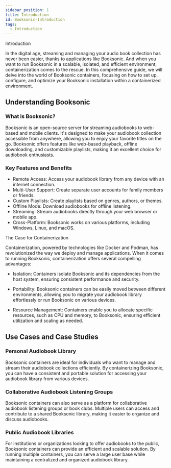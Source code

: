 ```yaml
---
sidebar_position: 1
title: Introduction
id: Booksonic-Introduction
tags:
  - Introduction
---
```


Introduction

In the digital age, streaming and managing your audio book collection has never been easier, thanks to applications like Booksonic. And when you want to run Booksonic in a scalable, isolated, and efficient environment, containerization comes to the rescue. In this comprehensive guide, we will delve into the world of Booksonic containers, focusing on how to set up, configure, and optimize your Booksonic installation within a containerized environment.

Understanding Booksonic
-----------------------

### What is Booksonic?

Booksonic is an open-source server for streaming audiobooks to web-based and mobile clients. It's designed to make your audiobook collection accessible from anywhere, allowing you to enjoy your favorite titles on the go. Booksonic offers features like web-based playback, offline downloading, and customizable playlists, making it an excellent choice for audiobook enthusiasts.

### Key Features and Benefits

-   Remote Access: Access your audiobook library from any device with an internet connection.
-   Multi-User Support: Create separate user accounts for family members or friends.
-   Custom Playlists: Create playlists based on genres, authors, or themes.
-   Offline Mode: Download audiobooks for offline listening.
-   Streaming: Stream audiobooks directly through your web browser or mobile app.
-   Cross-Platform: Booksonic works on various platforms, including Windows, Linux, and macOS.

The Case for Containerization

Containerization, powered by technologies like Docker and Podman, has revolutionized the way we deploy and manage applications. When it comes to running Booksonic, containerization offers several compelling advantages:

-   Isolation: Containers isolate Booksonic and its dependencies from the host system, ensuring consistent performance and security.

-   Portability: Booksonic containers can be easily moved between different environments, allowing you to migrate your audiobook library effortlessly or run Booksonic on various devices.

-   Resource Management: Containers enable you to allocate specific resources, such as CPU and memory, to Booksonic, ensuring efficient utilization and scaling as needed.

Use Cases and Case Studies
--------------------------

### Personal Audiobook Library

Booksonic containers are ideal for individuals who want to manage and stream their audiobook collections efficiently. By containerizing Booksonic, you can have a consistent and portable solution for accessing your audiobook library from various devices.

### Collaborative Audiobook Listening Groups

Booksonic containers can also serve as a platform for collaborative audiobook listening groups or book clubs. Multiple users can access and contribute to a shared Booksonic library, making it easier to organize and discuss audiobooks.

### Public Audiobook Libraries

For institutions or organizations looking to offer audiobooks to the public, Booksonic containers can provide an efficient and scalable solution. By running multiple containers, you can serve a large user base while maintaining a centralized and organized audiobook library.